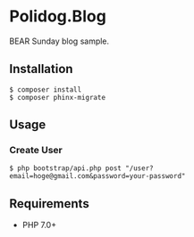 # Polidog.Blog

BEAR Sunday blog sample.

## Installation

```
$ composer install
$ composer phinx-migrate
```

## Usage

### Create User

```
$ php bootstrap/api.php post "/user?email=hoge@gmail.com&password=your-password"
```


## Requirements

 * PHP 7.0+
